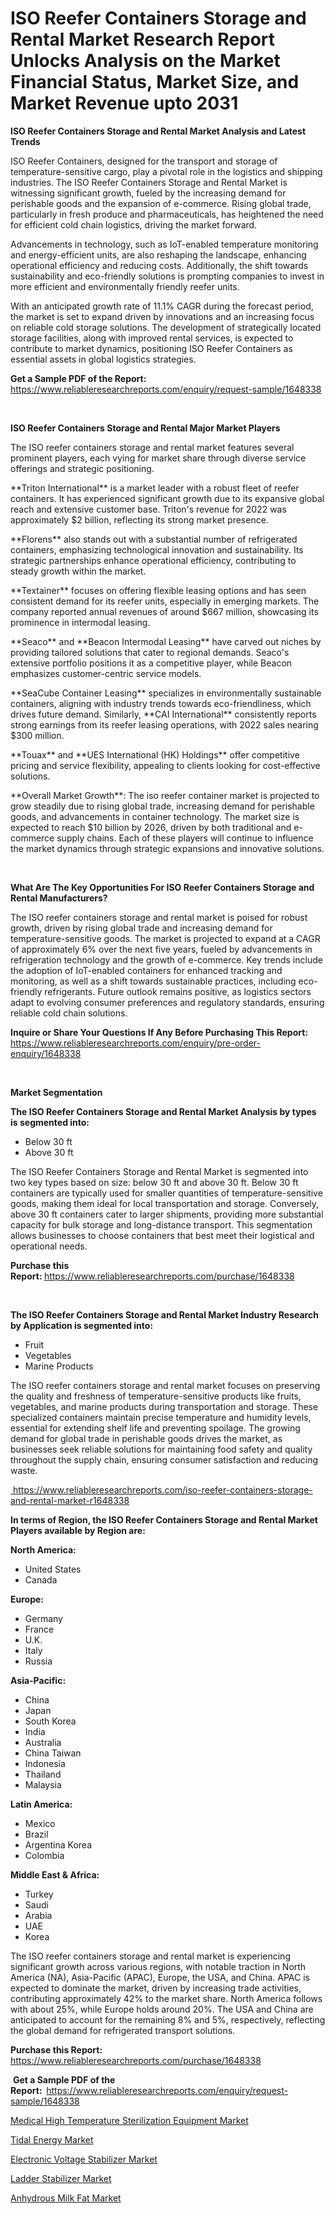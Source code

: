 <p><h1>ISO Reefer Containers Storage and Rental Market Research Report Unlocks Analysis on the Market Financial Status, Market Size, and Market Revenue upto 2031</h1></p><p><strong>ISO Reefer Containers Storage and Rental Market Analysis and Latest Trends</strong></p>
<p><p>ISO Reefer Containers, designed for the transport and storage of temperature-sensitive cargo, play a pivotal role in the logistics and shipping industries. The ISO Reefer Containers Storage and Rental Market is witnessing significant growth, fueled by the increasing demand for perishable goods and the expansion of e-commerce. Rising global trade, particularly in fresh produce and pharmaceuticals, has heightened the need for efficient cold chain logistics, driving the market forward.</p><p>Advancements in technology, such as IoT-enabled temperature monitoring and energy-efficient units, are also reshaping the landscape, enhancing operational efficiency and reducing costs. Additionally, the shift towards sustainability and eco-friendly solutions is prompting companies to invest in more efficient and environmentally friendly reefer units.</p><p>With an anticipated growth rate of 11.1% CAGR during the forecast period, the market is set to expand driven by innovations and an increasing focus on reliable cold storage solutions. The development of strategically located storage facilities, along with improved rental services, is expected to contribute to market dynamics, positioning ISO Reefer Containers as essential assets in global logistics strategies.</p></p>
<p><strong>Get a Sample PDF of the Report:&nbsp;</strong> <a href="https://www.reliableresearchreports.com/enquiry/request-sample/1648338?utm_campaign=121&utm_medium=2&utm_source=Github&utm_content=ia&utm_term=19102024&utm_id=iso-reefer-containers-storage-and-rental">https://www.reliableresearchreports.com/enquiry/request-sample/1648338</a></p>
<p>&nbsp;</p>
<p><strong>ISO Reefer Containers Storage and Rental Major Market Players</strong></p>
<p><p>The ISO reefer containers storage and rental market features several prominent players, each vying for market share through diverse service offerings and strategic positioning. </p><p>**Triton International** is a market leader with a robust fleet of reefer containers. It has experienced significant growth due to its expansive global reach and extensive customer base. Triton's revenue for 2022 was approximately $2 billion, reflecting its strong market presence.</p><p>**Florens** also stands out with a substantial number of refrigerated containers, emphasizing technological innovation and sustainability. Its strategic partnerships enhance operational efficiency, contributing to steady growth within the market.</p><p>**Textainer** focuses on offering flexible leasing options and has seen consistent demand for its reefer units, especially in emerging markets. The company reported annual revenues of around $667 million, showcasing its prominence in intermodal leasing.</p><p>**Seaco** and **Beacon Intermodal Leasing** have carved out niches by providing tailored solutions that cater to regional demands. Seaco's extensive portfolio positions it as a competitive player, while Beacon emphasizes customer-centric service models.</p><p>**SeaCube Container Leasing** specializes in environmentally sustainable containers, aligning with industry trends towards eco-friendliness, which drives future demand. Similarly, **CAI International** consistently reports strong earnings from its reefer leasing operations, with 2022 sales nearing $300 million.</p><p>**Touax** and **UES International (HK) Holdings** offer competitive pricing and service flexibility, appealing to clients looking for cost-effective solutions. </p><p>**Overall Market Growth**: The iso reefer container market is projected to grow steadily due to rising global trade, increasing demand for perishable goods, and advancements in container technology. The market size is expected to reach $10 billion by 2026, driven by both traditional and e-commerce supply chains. Each of these players will continue to influence the market dynamics through strategic expansions and innovative solutions.</p></p>
<p>&nbsp;</p>
<p><strong>What Are The Key Opportunities For ISO Reefer Containers Storage and Rental Manufacturers?</strong></p>
<p><p>The ISO reefer containers storage and rental market is poised for robust growth, driven by rising global trade and increasing demand for temperature-sensitive goods. The market is projected to expand at a CAGR of approximately 6% over the next five years, fueled by advancements in refrigeration technology and the growth of e-commerce. Key trends include the adoption of IoT-enabled containers for enhanced tracking and monitoring, as well as a shift towards sustainable practices, including eco-friendly refrigerants. Future outlook remains positive, as logistics sectors adapt to evolving consumer preferences and regulatory standards, ensuring reliable cold chain solutions.</p></p>
<p><strong>Inquire or Share Your Questions If Any Before Purchasing This Report:</strong> <a href="https://www.reliableresearchreports.com/enquiry/pre-order-enquiry/1648338?utm_campaign=121&utm_medium=2&utm_source=Github&utm_content=ia&utm_term=19102024&utm_id=iso-reefer-containers-storage-and-rental">https://www.reliableresearchreports.com/enquiry/pre-order-enquiry/1648338</a></p>
<p>&nbsp;</p>
<p><strong>Market Segmentation</strong></p>
<p><strong>The ISO Reefer Containers Storage and Rental Market Analysis by types is segmented into:</strong></p>
<p><ul><li>Below 30 ft</li><li>Above 30 ft</li></ul></p>
<p><p>The ISO Reefer Containers Storage and Rental Market is segmented into two key types based on size: below 30 ft and above 30 ft. Below 30 ft containers are typically used for smaller quantities of temperature-sensitive goods, making them ideal for local transportation and storage. Conversely, above 30 ft containers cater to larger shipments, providing more substantial capacity for bulk storage and long-distance transport. This segmentation allows businesses to choose containers that best meet their logistical and operational needs.</p></p>
<p><strong>Purchase this Report:&nbsp;</strong><a href="https://www.reliableresearchreports.com/purchase/1648338?utm_campaign=121&utm_medium=2&utm_source=Github&utm_content=ia&utm_term=19102024&utm_id=iso-reefer-containers-storage-and-rental">https://www.reliableresearchreports.com/purchase/1648338</a></p>
<p>&nbsp;</p>
<p><strong>The ISO Reefer Containers Storage and Rental Market Industry Research by Application is segmented into:</strong></p>
<p><ul><li>Fruit</li><li>Vegetables</li><li>Marine Products</li></ul></p>
<p><p>The ISO reefer containers storage and rental market focuses on preserving the quality and freshness of temperature-sensitive products like fruits, vegetables, and marine products during transportation and storage. These specialized containers maintain precise temperature and humidity levels, essential for extending shelf life and preventing spoilage. The growing demand for global trade in perishable goods drives the market, as businesses seek reliable solutions for maintaining food safety and quality throughout the supply chain, ensuring consumer satisfaction and reducing waste.</p></p>
<p><a href="https://www.reliableresearchreports.com/iso-reefer-containers-storage-and-rental-market-r1648338?utm_campaign=121&utm_medium=2&utm_source=Github&utm_content=ia&utm_term=19102024&utm_id=iso-reefer-containers-storage-and-rental">&nbsp;https://www.reliableresearchreports.com/iso-reefer-containers-storage-and-rental-market-r1648338</a></p>
<p><strong>In terms of Region, the ISO Reefer Containers Storage and Rental Market Players available by Region are:</strong></p>
<p>
    <p> <strong> North America: </strong>
        <ul>
            <li>United States</li>
            <li>Canada</li>
        </ul>
        </p> 
    <p> <strong> Europe: </strong>
        <ul>
            <li>Germany</li>
            <li>France</li>
            <li>U.K.</li>
            <li>Italy</li>
            <li>Russia</li>
        </ul>
        </p> 
    <p> <strong> Asia-Pacific: </strong>
        <ul>
            <li>China</li>
            <li>Japan</li>
            <li>South Korea</li>
            <li>India</li>
            <li>Australia</li>
            <li>China Taiwan</li>
            <li>Indonesia</li>
            <li>Thailand</li>
            <li>Malaysia</li>
        </ul>
        </p> 
    <p> <strong> Latin America: </strong>
        <ul>
            <li>Mexico</li>
            <li>Brazil</li>
            <li>Argentina Korea</li>
            <li>Colombia</li>
        </ul>
        </p> 
    <p> <strong> Middle East & Africa: </strong>
        <ul>
            <li>Turkey</li>
            <li>Saudi</li>
            <li>Arabia</li>
            <li>UAE</li>
            <li>Korea</li>
        </ul>
    </p>
    </p>
<p><p>The ISO reefer containers storage and rental market is experiencing significant growth across various regions, with notable traction in North America (NA), Asia-Pacific (APAC), Europe, the USA, and China. APAC is expected to dominate the market, driven by increasing trade activities, contributing approximately 42% to the market share. North America follows with about 25%, while Europe holds around 20%. The USA and China are anticipated to account for the remaining 8% and 5%, respectively, reflecting the global demand for refrigerated transport solutions.</p></p>
<p><strong>Purchase this Report: </strong><a href="https://www.reliableresearchreports.com/purchase/1648338?utm_campaign=121&utm_medium=2&utm_source=Github&utm_content=ia&utm_term=19102024&utm_id=iso-reefer-containers-storage-and-rental">https://www.reliableresearchreports.com/purchase/1648338</a></p>
<p>&nbsp;<strong>Get a Sample PDF of the Report:&nbsp;&nbsp;</strong><a href="https://www.reliableresearchreports.com/enquiry/request-sample/1648338?utm_campaign=121&utm_medium=2&utm_source=Github&utm_content=ia&utm_term=19102024&utm_id=iso-reefer-containers-storage-and-rental">https://www.reliableresearchreports.com/enquiry/request-sample/1648338</a></p>
<p><strong></strong></p>
<p><p><a href="https://github.com/lambertr3e8v/Market-Research-Report-List-1/blob/main/medical-high-temperature-sterilization-equipment-market.md?utm_campaign=121&utm_medium=2&utm_source=Github&utm_content=ia&utm_term=19102024&utm_id=iso-reefer-containers-storage-and-rental">Medical High Temperature Sterilization Equipment Market</a></p><p><a href="https://www.linkedin.com/pulse/analyzing-tidal-energy-market-dynamics-growth-drivers-forecasted-5toqc?utm_campaign=121&utm_medium=2&utm_source=Github&utm_content=ia&utm_term=19102024&utm_id=iso-reefer-containers-storage-and-rental">Tidal Energy Market</a></p><p><a href="https://issuu.com/reportprime-2/docs/electronic-voltage-stabilizer-marke_77f82f60e8873a?utm_campaign=121&utm_medium=2&utm_source=Github&utm_content=ia&utm_term=19102024&utm_id=iso-reefer-containers-storage-and-rental">Electronic Voltage Stabilizer Market</a></p><p><a href="https://issuu.com/reportprime-2/docs/ladder-stabilizer-market-size-2030._a2499b629a602f?utm_campaign=121&utm_medium=2&utm_source=Github&utm_content=ia&utm_term=19102024&utm_id=iso-reefer-containers-storage-and-rental">Ladder Stabilizer Market</a></p><p><a href="https://www.linkedin.com/pulse/global-anhydrous-milk-fat-market-sector2024-2031-metrics-strategic-sp5hc?utm_campaign=121&utm_medium=2&utm_source=Github&utm_content=ia&utm_term=19102024&utm_id=iso-reefer-containers-storage-and-rental">Anhydrous Milk Fat Market</a></p></p>